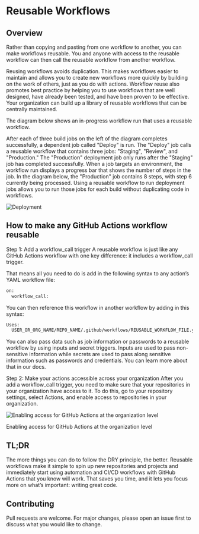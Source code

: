 # Reusable Workflows

## Overview
Rather than copying and pasting from one workflow to another, you can make workflows reusable. You and anyone with access to the reusable workflow can then call the reusable workflow from another workflow.

Reusing workflows avoids duplication. This makes workflows easier to maintain and allows you to create new workflows more quickly by building on the work of others, just as you do with actions. Workflow reuse also promotes best practice by helping you to use workflows that are well designed, have already been tested, and have been proven to be effective. Your organization can build up a library of reusable workflows that can be centrally maintained.

The diagram below shows an in-progress workflow run that uses a reusable workflow.

After each of three build jobs on the left of the diagram completes successfully, a dependent job called "Deploy" is run.
The "Deploy" job calls a reusable workflow that contains three jobs: "Staging", "Review", and "Production."
The "Production" deployment job only runs after the "Staging" job has completed successfully.
When a job targets an environment, the workflow run displays a progress bar that shows the number of steps in the job. In the diagram below, the "Production" job contains 8 steps, with step 6 currently being processed.
Using a reusable workflow to run deployment jobs allows you to run those jobs for each build without duplicating code in workflows.

![Deployment](https://docs.github.com/assets/cb-34427/images/help/images/reusable-workflows-ci-cd.png)

## How to make any GitHub Actions workflow reusable
Step 1: Add a workflow_call trigger
A reusable workflow is just like any GitHub Actions workflow with one key difference: it includes a workflow_call trigger.

That means all you need to do is add in the following syntax to any action’s YAML workflow file:
```bash
on:
  workflow_call:
```
You can then reference this workflow in another workflow by adding in this syntax:

```bash
Uses:
  USER_OR_ORG_NAME/REPO_NAME/.github/workflows/REUSABLE_WORKFLOW_FILE.yml@TAG_OR_BRANCH
```

You can also pass data such as job information or passwords to a reusable workflow by using inputs and secret triggers. Inputs are used to pass non-sensitive information while secrets are used to pass along sensitive information such as passwords and credentials. You can learn more about that in our docs.

Step 2: Make your actions accessible across your organization
After you add a workflow_call trigger, you need to make sure that your repositories in your organization have access to it. To do this, go to your repository settings, select Actions, and enable access to repositories in your organization.

![Enabling access for GitHub Actions at the organization level](https://github.blog/wp-content/uploads/2022/02/enabling-access-github-actions-org-level.png?w=658)

Enabling access for GitHub Actions at the organization level

## TL;DR

The more things you can do to follow the DRY principle, the better. Reusable workflows make it simple to spin up new repositories and projects and immediately start using automation and CI/CD workflows with GitHub Actions that you know will work. That saves you time, and it lets you focus more on what’s important: writing great code.

## Contributing

Pull requests are welcome. For major changes, please open an issue first
to discuss what you would like to change.